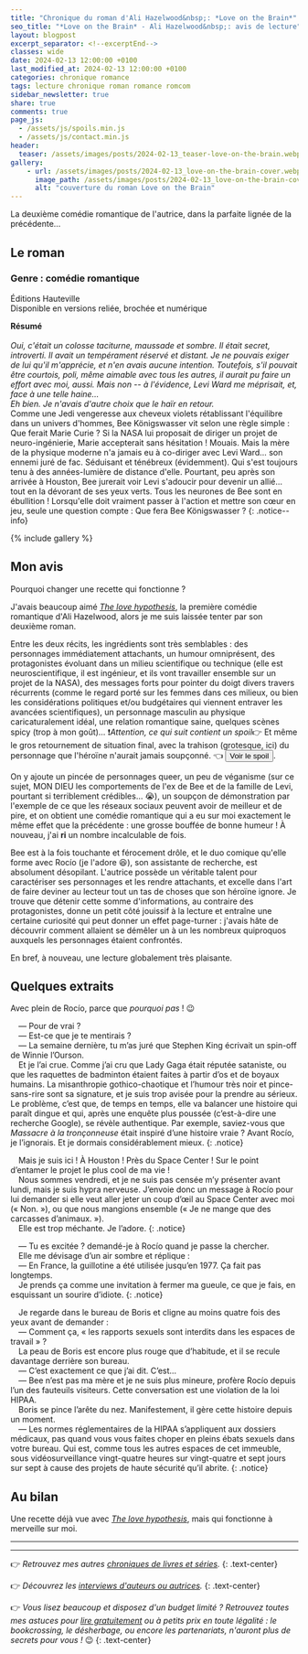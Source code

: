 ```yaml
---
title: "Chronique du roman d'Ali Hazelwood&nbsp;: *Love on the Brain*"
seo_title: "*Love on the Brain* - Ali Hazelwood&nbsp;: avis de lecture"
layout: blogpost
excerpt_separator: <!--excerptEnd-->
classes: wide
date: 2024-02-13 12:00:00 +0100
last_modified_at: 2024-02-13 12:00:00 +0100
categories: chronique romance
tags: lecture chronique roman romance romcom
sidebar_newsletter: true
share: true
comments: true
page_js:
  - /assets/js/spoils.min.js
  - /assets/js/contact.min.js
header:
  teaser: /assets/images/posts/2024-02-13_teaser-love-on-the-brain.webp
gallery:
    - url: /assets/images/posts/2024-02-13_love-on-the-brain-cover.webp
      image_path: /assets/images/posts/2024-02-13_love-on-the-brain-cover.webp
      alt: "couverture du roman Love on the Brain"
---
```


La deuxième comédie romantique de l'autrice, dans la parfaite lignée de la précédente<!--excerptEnd-->&hellip;

<span class="fa fa-star rating_checked"></span>
<span class="fa fa-star rating_checked"></span>
<span class="fa fa-star rating_checked"></span>
<span class="fa fa-star rating_checked"></span>
<span class="fa fa-star rating_checked"></span>


## Le roman

### Genre&nbsp;: comédie romantique

Éditions Hauteville<br />
Disponible en versions reliée, brochée et numérique

**Résumé**<br /><br />
*Oui, c'était un colosse taciturne, maussade et sombre. Il était secret, introverti. Il avait un tempérament réservé et distant. Je ne pouvais exiger de lui qu'il m'apprécie, et n'en avais aucune intention. Toutefois, s'il pouvait être courtois, poli, même aimable avec tous les autres, il aurait pu faire un effort avec moi, aussi. Mais non -- à l'évidence, Levi Ward me méprisait, et, face à une telle haine&hellip;*<br/>
*Eh bien. Je n'avais d'autre choix que le haïr en retour.*<br/>
Comme une Jedi vengeresse aux cheveux violets rétablissant l'équilibre dans un univers d'hommes, Bee Königswasser vit selon une règle simple&nbsp;: Que ferait Marie Curie&nbsp;? Si la NASA lui proposait de diriger un projet de neuro-ingénierie, Marie accepterait sans hésitation&nbsp;! Mouais. Mais la mère de la physique moderne n'a jamais eu à co-diriger avec Levi Ward&hellip; son ennemi juré de fac. Séduisant et ténébreux (évidemment). Qui s'est toujours tenu à des années-lumière de distance d'elle. Pourtant, peu après son arrivée à Houston, Bee jurerait voir Levi s'adoucir pour devenir un allié&hellip; tout en la dévorant de ses yeux verts. Tous les neurones de Bee sont en ébullition&nbsp;! Lorsqu'elle doit vraiment passer à l'action et mettre son c&oelig;ur en jeu, seule une question compte&nbsp;: Que fera Bee Königswasser&nbsp;?
{: .notice--info}

{% include gallery %}


## Mon avis

Pourquoi changer une recette qui fonctionne&nbsp;?

J'avais beaucoup aimé [*The love hypothesis*](/chronique/romance/2023/08/22/ali-hazelwood-the-love-hypothesis.html), la première comédie romantique d'Ali Hazelwood, alors je me suis laissée tenter par son deuxième roman.

Entre les deux récits, les ingrédients sont très semblables&nbsp;: des personnages immédiatement attachants, un humour omniprésent, des protagonistes évoluant dans un milieu scientifique ou technique (elle est neuroscientifique, il est ingénieur, et ils vont travailler ensemble sur un projet de la NASA), des messages forts pour pointer du doigt divers travers récurrents (comme le regard porté sur les femmes dans ces milieux, ou bien les considérations politiques et/ou budgétaires qui viennent entraver les avancées scientifiques), un personnage masculin au physique caricaturalement idéal, une relation romantique saine, quelques scènes spicy (trop à mon goût)&hellip; ❗*Attention, ce qui suit contient un spoil*👉
<span id="AH-spoil-1" class="hidden" markdown="1">
Et même le gros retournement de  situation final, avec la trahison (grotesque, ici) du personnage que l'héroïne n'aurait jamais soupçonné.
👈 </span>
<button target-id="#AH-spoil-1" class="btn btn--primary btn--small" onclick="toggle(this)">Voir le spoil</button>.

On y ajoute un pincée de personnages queer, un peu de véganisme (sur ce sujet, MON DIEU les comportements de l'ex de Bee et de la famille de Levi, pourtant si terriblement crédibles&hellip; 😭), un soupçon de démonstration par l'exemple de ce que les réseaux sociaux peuvent avoir de meilleur et de pire, et on obtient une comédie romantique qui a eu sur moi exactement le même effet que la précédente&nbsp;: une grosse bouffée de bonne humeur&nbsp;! À nouveau, j'ai **ri** un nombre incalculable de fois.

Bee est à la fois touchante et férocement drôle, et le duo comique qu'elle forme avec Rocío (je l'adore 😆), son assistante de recherche, est absolument désopilant. L'autrice possède un véritable talent pour caractériser ses personnages et les rendre attachants, et excelle dans l'art de faire deviner au lecteur tout un tas de choses que son héroïne ignore. Je trouve que détenir cette somme d'informations, au contraire des protagonistes, donne un petit côté jouissif à la lecture et entraîne une certaine curiosité qui peut donner un effet page-turner&nbsp;: j'avais hâte de découvrir comment allaient se démêler un à un les nombreux quiproquos auxquels les personnages étaient confrontés.

En bref, à nouveau, une lecture globalement très plaisante.


## Quelques extraits

Avec plein de Rocío, parce que *pourquoi pas*&nbsp;! 😉

<span style="margin-left: 1em;"></span>—&nbsp;Pour de vrai&nbsp;?<br/>
<span style="margin-left: 1em;"></span>—&nbsp;Est-ce que je te mentirais&nbsp;?<br/>
<span style="margin-left: 1em;"></span>—&nbsp;La semaine dernière, tu m’as juré que Stephen King écrivait un spin-off de Winnie l’Ourson.<br/>
<span style="margin-left: 1em;"></span>Et je l’ai crue. Comme j’ai cru que Lady Gaga était réputée sataniste, ou que les raquettes de badminton étaient faites à partir d’os et de boyaux humains. La misanthropie gothico-chaotique et l’humour très noir et pince-sans-rire sont sa signature, et je suis trop avisée pour la prendre au sérieux. Le problème, c’est que, de temps en temps, elle va balancer une histoire qui paraît dingue et qui, après une enquête plus poussée (c’est-à-dire une recherche Google), se révèle authentique. Par exemple, saviez-vous que *Massacre à la tronçonneuse* était inspiré d’une histoire vraie&nbsp;? Avant Rocío, je l’ignorais. Et je dormais considérablement mieux.
{: .notice}

<span style="margin-left: 1em;"></span>Mais je suis ici&nbsp;! À Houston&nbsp;! Près du Space Center&nbsp;! Sur le point d’entamer le projet le plus cool de ma vie&nbsp;!<br/>
<span style="margin-left: 1em;"></span>Nous sommes vendredi, et je ne suis pas censée m’y présenter avant lundi, mais je suis hypra nerveuse. J’envoie donc un message à Rocío pour lui demander si elle veut aller jeter un coup d’œil au Space Center avec moi («&nbsp;Non.&nbsp;»), ou que nous mangions ensemble («&nbsp;Je ne mange que des carcasses d’animaux.&nbsp;»).<br/>
<span style="margin-left: 1em;"></span>Elle est trop méchante. Je l’adore.
{: .notice}

<span style="margin-left: 1em;"></span>—&nbsp;Tu es excitée&nbsp;? demandé-je à Rocío quand je passe la chercher.<br/>
<span style="margin-left: 1em;"></span>Elle me dévisage d’un air sombre et réplique&nbsp;:<br/>
<span style="margin-left: 1em;"></span>—&nbsp;En France, la guillotine a été utilisée jusqu’en 1977. Ça fait pas longtemps.<br/>
<span style="margin-left: 1em;"></span>Je prends ça comme une invitation à fermer ma gueule, ce que je fais, en esquissant un sourire d’idiote.
{: .notice}

<span style="margin-left: 1em;"></span>Je regarde dans le bureau de Boris et cligne au moins quatre fois des yeux avant de demander&nbsp;:<br/>
<span style="margin-left: 1em;"></span>—&nbsp;Comment ça, «&nbsp;les rapports sexuels sont interdits dans les espaces de travail&nbsp;»&nbsp;?<br/>
<span style="margin-left: 1em;"></span>La peau de Boris est encore plus rouge que d’habitude, et il se recule davantage derrière son bureau.<br/>
<span style="margin-left: 1em;"></span>—&nbsp;C’est exactement ce que j’ai dit. C’est…<br/>
<span style="margin-left: 1em;"></span>—&nbsp;Bee n’est pas ma mère et je ne suis plus mineure, profère Rocío depuis l’un des fauteuils visiteurs. Cette conversation est une violation de la loi HIPAA.<br/>
<span style="margin-left: 1em;"></span>Boris se pince l’arête du nez. Manifestement, il gère cette histoire depuis un moment.<br/>
<span style="margin-left: 1em;"></span>—&nbsp;Les normes réglementaires de la HIPAA s’appliquent aux dossiers médicaux, pas quand vous vous faites choper en pleins ébats sexuels dans votre bureau. Qui est, comme tous les autres espaces de cet immeuble, sous vidéosurveillance vingt-quatre heures sur vingt-quatre et sept jours sur sept à cause des projets de haute sécurité qu’il abrite.
{: .notice}


## Au bilan

Une recette déjà vue avec [*The love hypothesis*](/chronique/romance/2023/08/22/ali-hazelwood-the-love-hypothesis.html), mais qui fonctionne à merveille sur moi.

---
---
👉 *Retrouvez mes autres [chroniques de livres et séries](/blog/tags#chronique).*
{: .text-center}

👉 *Découvrez les [interviews d'auteurs ou autrices](/blog/tags#interview).*
{: .text-center}

👉 *Vous lisez beaucoup et disposez d'un budget limité&nbsp;? Retrouvez toutes mes astuces pour [lire gratuitement](/lecture/2022/08/22/lire-gratuitement.html) ou à petits prix en toute légalité&nbsp;: le bookcrossing, le désherbage, ou encore les partenariats, n'auront plus de secrets pour vous&nbsp;!* 😉
{: .text-center}